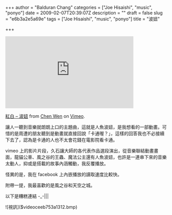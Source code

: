 +++
author = "Balduran Chang"
categories = ["Joe Hisaishi", "music", "ponyo"]
date = 2009-02-07T20:39:07Z
description = ""
draft = false
slug = "e6b3a2e5a69e"
tags = ["Joe Hisaishi", "music", "ponyo"]
title = "波妞"

+++


<embed allowfullscreen="true" allowscriptaccess="always" height="225" src="http://vimeo.com/moogaloop.swf?clip_id=2841755&server=vimeo.com&show_title=1&show_byline=1&show_portrait=0&color=&fullscreen=1" type="application/x-shockwave-flash" width="400"></embed>

[紅白 – 波妞](http://vimeo.com/2841755) from [Chen Wen](http://vimeo.com/user824785) on [Vimeo](http://vimeo.com/).

讓人一聽到音樂就朗朗上口的主題曲，這就是人魚波妞，是我想看的一部動畫。可惜的是周遭的朋友聽到是動畫就直接回說「卡通喔？」，這樣的回答我也不必接續下去了，認為是卡通的人也不太會花錢在電影院看卡通。

vimeo 上的影片片段，久石讓大師的各代表作品選段演出，從音樂聯結動畫畫面，龍貓公車、風之谷的王蟲、魔法公主還有人魚波妞，也許是一連串下來的音樂太動人，抑或是搭載的故事內涵觸動，我反覆播放。

怪異的是，我在 facebook 上內嵌播放的讀取速度比較快。

附帶一提，我最喜歡的是風之谷和天空之城。

以下是糟糕連結 -_-|||

<div class="wlWriterEditableSmartContent" id="scid:5737277B-5D6D-4f48-ABFC-DD9C333F4C5D:b7db0835-0960-4fcd-b440-d768243b1294" style="padding-right: 0px; display: inline; padding-left: 0px; padding-bottom: 0px; margin: 0px; padding-top: 0px"><div>![視訊]($videoceeb753a1312.bmp)</div></div>


